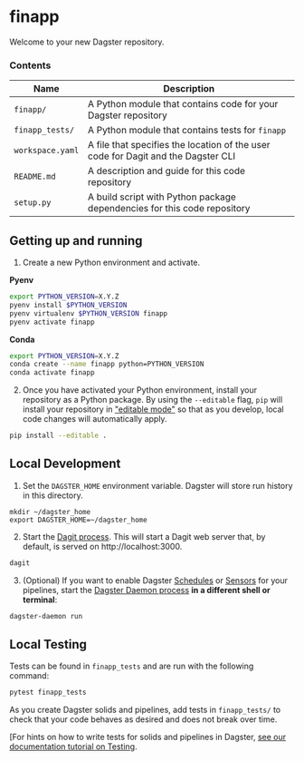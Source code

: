 # finapp

Welcome to your new Dagster repository.

### Contents

| Name | Description |
|-|-|
| `finapp/` | A Python module that contains code for your Dagster repository |
| `finapp_tests/` | A Python module that contains tests for `finapp` |
| `workspace.yaml` | A file that specifies the location of the user code for Dagit and the Dagster CLI |
| `README.md` | A description and guide for this code repository |
| `setup.py` | A build script with Python package dependencies for this code repository |

## Getting up and running

1. Create a new Python environment and activate.

**Pyenv**
```bash
export PYTHON_VERSION=X.Y.Z
pyenv install $PYTHON_VERSION
pyenv virtualenv $PYTHON_VERSION finapp
pyenv activate finapp
```

**Conda**
```bash
export PYTHON_VERSION=X.Y.Z
conda create --name finapp python=PYTHON_VERSION
conda activate finapp
```

2. Once you have activated your Python environment, install your repository as a Python package. By
using the `--editable` flag, `pip` will install your repository in
["editable mode"](https://pip.pypa.io/en/latest/reference/pip_install/?highlight=editable#editable-installs)
so that as you develop, local code changes will automatically apply.

```bash
pip install --editable .
```

## Local Development

1. Set the `DAGSTER_HOME` environment variable. Dagster will store run history in this directory.

```base
mkdir ~/dagster_home
export DAGSTER_HOME=~/dagster_home
```

2. Start the [Dagit process](https://docs.dagster.io/overview/dagit). This will start a Dagit web
server that, by default, is served on http://localhost:3000.

```bash
dagit
```

3. (Optional) If you want to enable Dagster
[Schedules](https://docs.dagster.io/overview/schedules-sensors/schedules) or
[Sensors](https://docs.dagster.io/overview/schedules-sensors/sensors) for your pipelines, start the
[Dagster Daemon process](https://docs.dagster.io/overview/daemon#main) **in a different shell or terminal**:

```bash
dagster-daemon run
```

## Local Testing

Tests can be found in `finapp_tests` and are run with the following command:

```bash
pytest finapp_tests
```

As you create Dagster solids and pipelines, add tests in `finapp_tests/` to check that your
code behaves as desired and does not break over time.

[For hints on how to write tests for solids and pipelines in Dagster,
[see our documentation tutorial on Testing](https://docs.dagster.io/tutorial/testable).
